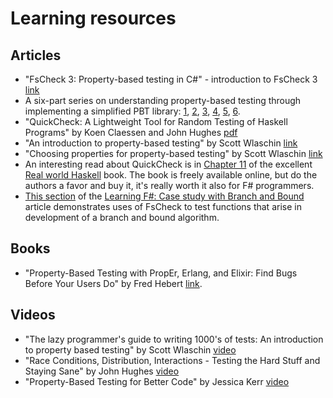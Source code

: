 # Learning resources

## Articles

* "FsCheck 3: Property-based testing in C#" - introduction to FsCheck 3 [link](https://wqplease.com/p/fscheck-3-property-based-testing-in-c-3ba4a2a50388)
* A six-part series on understanding property-based testing through implementing a simplified PBT library: [1](https://getcode.substack.com/p/property-based-testing-1-what-is), [2](https://getcode.substack.com/p/-property-based-testing-2-the-essentials), [3](https://getcode.substack.com/p/property-based-testing-3-shrinking), [4](https://getcode.substack.com/p/property-based-testing-4-unifying), [5](https://getcode.substack.com/p/property-based-testing-5-shrinking), [6](https://getcode.substack.com/p/property-based-testing-6-random-all).
* "QuickCheck: A Lightweight Tool for Random Testing of Haskell Programs" by Koen Claessen and John Hughes [pdf](http://www.eecs.northwestern.edu/~robby/courses/395-495-2009-fall/quick.pdf)
* "An introduction to property-based testing" by Scott Wlaschin [link](http://fsharpforfunandprofit.com/posts/property-based-testing/)
* "Choosing properties for property-based testing" by Scott Wlaschin [link](http://fsharpforfunandprofit.com/posts/property-based-testing-2/)
* An interesting read about QuickCheck is in [Chapter 11](http://book.realworldhaskell.org/read/testing-and-quality-assurance.html) of the excellent [Real world Haskell](http://book.realworldhaskell.org) book. The book is freely available online, but do the authors a favor and buy it, it's really worth it also for F# programmers.
* [This section](http://opcoast.com/demos/fsharp/part3.html) of the [Learning F#: Case study with Branch and Bound](http://opcoast.com/demos/fsharp/index.html) article demonstrates uses of FsCheck to test functions that arise in development of a branch and bound algorithm.

## Books

* "Property-Based Testing with PropEr, Erlang, and Elixir: Find Bugs Before Your Users Do" by Fred Hebert [link](https://pragprog.com/titles/fhproper/property-based-testing-with-proper-erlang-and-elixir).

## Videos

* "The lazy programmer's guide to writing 1000's of tests: An introduction to property based testing" by Scott Wlaschin [video](https://www.youtube.com/watch?v=IYzDFHx6QPY)
* "Race Conditions, Distribution, Interactions - Testing the Hard Stuff and Staying Sane" by John Hughes [video](https://vimeo.com/68383317)
* "Property-Based Testing for Better Code" by Jessica Kerr [video](https://www.youtube.com/watch?v=shngiiBfD80)
